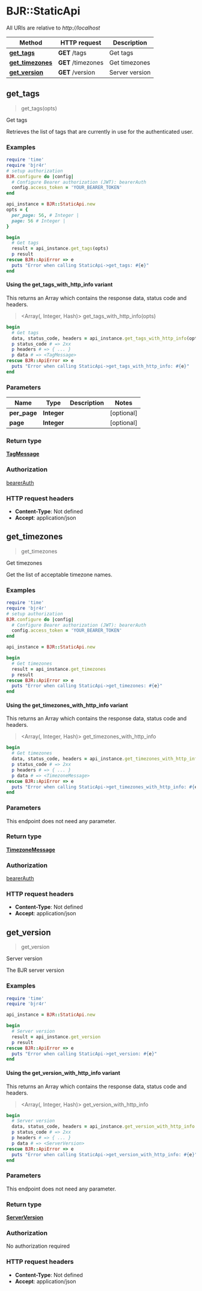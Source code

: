 # BJR::StaticApi

All URIs are relative to *http://localhost*

| Method | HTTP request | Description |
| ------ | ------------ | ----------- |
| [**get_tags**](StaticApi.md#get_tags) | **GET** /tags | Get tags |
| [**get_timezones**](StaticApi.md#get_timezones) | **GET** /timezones | Get timezones |
| [**get_version**](StaticApi.md#get_version) | **GET** /version | Server version |


## get_tags

> <TagMessage> get_tags(opts)

Get tags

Retrieves the list of tags that are currently in use for the authenticated user.

### Examples

```ruby
require 'time'
require 'bjr4r'
# setup authorization
BJR.configure do |config|
  # Configure Bearer authorization (JWT): bearerAuth
  config.access_token = 'YOUR_BEARER_TOKEN'
end

api_instance = BJR::StaticApi.new
opts = {
  per_page: 56, # Integer | 
  page: 56 # Integer | 
}

begin
  # Get tags
  result = api_instance.get_tags(opts)
  p result
rescue BJR::ApiError => e
  puts "Error when calling StaticApi->get_tags: #{e}"
end
```

#### Using the get_tags_with_http_info variant

This returns an Array which contains the response data, status code and headers.

> <Array(<TagMessage>, Integer, Hash)> get_tags_with_http_info(opts)

```ruby
begin
  # Get tags
  data, status_code, headers = api_instance.get_tags_with_http_info(opts)
  p status_code # => 2xx
  p headers # => { ... }
  p data # => <TagMessage>
rescue BJR::ApiError => e
  puts "Error when calling StaticApi->get_tags_with_http_info: #{e}"
end
```

### Parameters

| Name | Type | Description | Notes |
| ---- | ---- | ----------- | ----- |
| **per_page** | **Integer** |  | [optional] |
| **page** | **Integer** |  | [optional] |

### Return type

[**TagMessage**](TagMessage.md)

### Authorization

[bearerAuth](../README.md#bearerAuth)

### HTTP request headers

- **Content-Type**: Not defined
- **Accept**: application/json


## get_timezones

> <TimezoneMessage> get_timezones

Get timezones

Get the list of acceptable timezone names.

### Examples

```ruby
require 'time'
require 'bjr4r'
# setup authorization
BJR.configure do |config|
  # Configure Bearer authorization (JWT): bearerAuth
  config.access_token = 'YOUR_BEARER_TOKEN'
end

api_instance = BJR::StaticApi.new

begin
  # Get timezones
  result = api_instance.get_timezones
  p result
rescue BJR::ApiError => e
  puts "Error when calling StaticApi->get_timezones: #{e}"
end
```

#### Using the get_timezones_with_http_info variant

This returns an Array which contains the response data, status code and headers.

> <Array(<TimezoneMessage>, Integer, Hash)> get_timezones_with_http_info

```ruby
begin
  # Get timezones
  data, status_code, headers = api_instance.get_timezones_with_http_info
  p status_code # => 2xx
  p headers # => { ... }
  p data # => <TimezoneMessage>
rescue BJR::ApiError => e
  puts "Error when calling StaticApi->get_timezones_with_http_info: #{e}"
end
```

### Parameters

This endpoint does not need any parameter.

### Return type

[**TimezoneMessage**](TimezoneMessage.md)

### Authorization

[bearerAuth](../README.md#bearerAuth)

### HTTP request headers

- **Content-Type**: Not defined
- **Accept**: application/json


## get_version

> <ServerVersion> get_version

Server version

The BJR server version

### Examples

```ruby
require 'time'
require 'bjr4r'

api_instance = BJR::StaticApi.new

begin
  # Server version
  result = api_instance.get_version
  p result
rescue BJR::ApiError => e
  puts "Error when calling StaticApi->get_version: #{e}"
end
```

#### Using the get_version_with_http_info variant

This returns an Array which contains the response data, status code and headers.

> <Array(<ServerVersion>, Integer, Hash)> get_version_with_http_info

```ruby
begin
  # Server version
  data, status_code, headers = api_instance.get_version_with_http_info
  p status_code # => 2xx
  p headers # => { ... }
  p data # => <ServerVersion>
rescue BJR::ApiError => e
  puts "Error when calling StaticApi->get_version_with_http_info: #{e}"
end
```

### Parameters

This endpoint does not need any parameter.

### Return type

[**ServerVersion**](ServerVersion.md)

### Authorization

No authorization required

### HTTP request headers

- **Content-Type**: Not defined
- **Accept**: application/json

